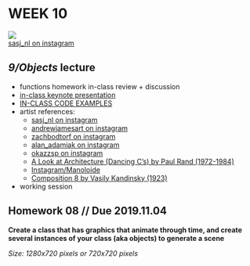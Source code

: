 # WEEK 10 

![](https://scontent-sin6-2.cdninstagram.com/vp/980973affca095eec1c077dbaf2adbdb/5DE77AAC/t51.2885-15/fr/e15/s1080x1080/65927822_2368713683342078_6878712918364766631_n.jpg?_nc_ht=scontent-sin6-2.cdninstagram.com&ig_cache_key=MjA5Mzg3NzgyMzY0ODI0MzM1MQ%3D%3D.2)  
[sasj_nl on instagram](https://www.instagram.com/sasj_nl/?hl=en)  

## _9/Objects_ lecture  
- functions homework in-class review + discussion  
- [in-class keynote presentation](https://github.com/johnbcarpenter/USC_IML288/blob/master/PDF/20181022_OBJECTS.pdf)  
- [IN-CLASS CODE EXAMPLES](https://github.com/johnbcarpenter/USC_IML288/tree/master/CODE/WEEK09)  
- artist references:  
  - [sasj_nl on instagram](https://www.instagram.com/p/B1R4JW9nbIa/)
  - [andrewjamesart on instagram](https://www.instagram.com/p/B3GY8D3HGLQ/)
  - [zachbodtorf on instagram](https://www.instagram.com/p/BtELnTZhLk5/)
  - [alan_adamiak on instagram](https://www.instagram.com/p/BwIIbAXnwz_/)
  - [okazzsp on instagram](https://www.instagram.com/p/B18TmcIH0i8/)
  - [A Look at Architecture (Dancing C’s) by Paul Rand (1972-1984)](https://www.wright20.com/auctions/2018/09/paul-rand-the-art-of-design/222)
  - [Instagram/Manoloide](https://www.instagram.com/Manoloide)  
  - [Composition 8 by Vasily Kandinsky (1923)](https://www.guggenheim.org/arts-curriculum/topic/vasily-kandinsky-composition-8)   
- working session  

## Homework 08 // Due 2019.11.04  
**Create a class that has graphics that animate through time, and create several instances of your class (aka objects) to generate a scene**    
    
_Size: 1280x720 pixels or 720x720 pixels_  
    
